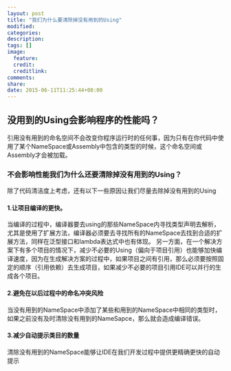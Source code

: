 ```yaml
---
layout: post
title: "我们为什么要清除掉没有用到的Using"
modified:
categories: 
description:
tags: []
image:
  feature:
  credit:
  creditlink:
comments:
share:
date: 2015-06-11T11:25:44+08:00
---
```

## 没用到的Using会影响程序的性能吗？
引用没有用到的命名空间不会改变你程序运行时的任何事，因为只有在你代码中使用了某个NameSpace或Assembly中包含的类型的时候，这个命名空间或Assembly才会被加载。

### 不会影响性能我们为什么还要清除掉没有用到的Using？
除了代码清洁度上考虑，还有以下一些原因让我们尽量去除掉没有用到的Using
  #### 1.让项目编译的更快。
  当编译的过程中，编译器要去using的那些NameSpace内寻找类型声明去解析，尤其是使用了扩展方法，编译器必须要去寻找所有的NameSpace去找到合适的扩展方法，同样在泛型接口和lambda表达式中也有体现。
  另一方面，在一个解决方案下有多个项目的情况下，减少不必要的Using（偏向于项目引用）也能够加快编译速度，因为在生成解决方案的过程中，如果项目之间有引用，那么必须要按照固定的顺序（引用依赖）去生成项目，如果减少不必要的项目引用IDE可以并行的生成各个项目。
  #### 2.避免在以后过程中的命名冲突风险
  当没有用到的NameSpace中添加了某些和用到的NameSpace中相同的类型时，如果之前没有及时清除没有用到的NameSapce，那么就会造成编译错误。
  #### 3.减少自动提示类目的数量
  清除没有用到的NameSpace能够让IDE在我们开发过程中提供更精确更快的自动提示




